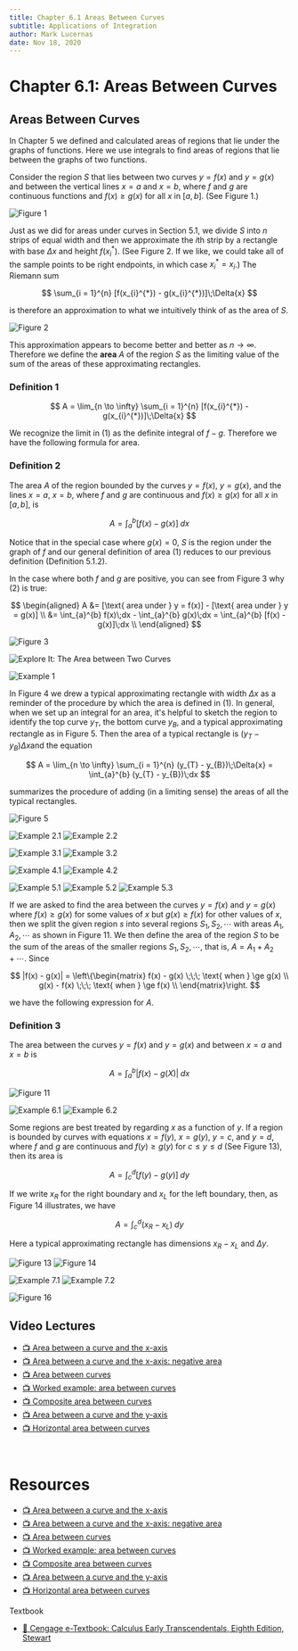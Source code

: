 ```yaml
---
title: Chapter 6.1 Areas Between Curves
subtitle: Applications of Integration
author: Mark Lucernas
date: Nov 18, 2020
---
```



# Chapter 6.1: Areas Between Curves

## Areas Between Curves

In Chapter 5 we defined and calculated areas of regions that lie under the
graphs of functions. Here we use integrals to find areas of regions that lie
between the graphs of two functions.

Consider the region $S$ that lies between two curves $y = f(x)$ and $y = g(x)$
and between the vertical lines $x = a$ and $x = b$, where $f$ and $g$ are
continuous functions and $f(x) \ge g(x)$ for all $x$ in $[a, b]$. (See Figure
1.)

![Figure 1](../../../../../files/fall-2020/MATH-150/chapter-6/6.1_figure-1.png)

Just as we did for areas under curves in Section 5.1, we divide $S$ into $n$
strips of equal width and then we approximate the $i$th strip by a rectangle
with base $\Delta{x}$ and height $f(x_{i}^{*})$. (See Figure 2. If we like, we
could take all of the sample points to be right endpoints, in which case
$x_{i}^{*} = x_{i}$.) The Riemann sum

$$
\sum_{i = 1}^{n} [f(x_{i}^{*}) - g(x_{i}^{*})]\;\Delta{x}
$$

is therefore an approximation to what we intuitively think of as the area of
$S$.

![Figure 2](../../../../../files/fall-2020/MATH-150/chapter-6/6.1_figure-2.png)

This approximation appears to become better and better as $n \to \infty$.
Therefore we define the **area** $A$ of the region $S$ as the limiting value of
the sum of the areas of these approximating rectangles.

### Definition 1

$$
A = \lim_{n \to \infty} \sum_{i = 1}^{n} [f(x_{i}^{*}) - g(x_{i}^{*})]\;\Delta{x}
$$

We recognize the limit in (1) as the definite integral of $f - g$. Therefore we
have the following formula for area.

### Definition 2

The area $A$ of the region bounded by the curves $y = f(x)$, $y = g(x)$, and the
lines $x = a$, $x = b$, where $f$ and $g$ are continuous and $f(x) \ge g(x)$ for
all $x$ in $[a, b]$, is

$$
A = \int_{a}^{b} [f(x) - g(x)]\;dx
$$


Notice that in the special case where $g(x) = 0$, $S$ is the region under the
graph of $f$ and our general definition of area (1) reduces to our previous
definition (Definition 5.1.2).

In the case where both $f$ and $g$ are positive, you can see from Figure 3 why
(2) is true:

$$
\begin{aligned}
  A &= [\text{ area under } y = f(x)] - [\text{ area under } y = g(x)] \\
    &= \int_{a}^{b} f(x)\;dx - \int_{a}^{b} g(x)\;dx = \int_{a}^{b} [f(x) - g(x)]\;dx \\
\end{aligned}
$$

![Figure 3](../../../../../files/fall-2020/MATH-150/chapter-6/6.1_figure-3.png)

![Explore It: The Area between Two Curves](../../../../../files/fall-2020/MATH-150/chapter-6/6.1_explore_it_the_area_between_two_curves.png)

![Example 1](../../../../../files/fall-2020/MATH-150/chapter-6/6.1_example-1.png)

In Figure 4 we drew a typical approximating rectangle with width $\Delta{x}$ as
a reminder of the procedure by which the area is defined in (1). In general,
when we set up an integral for an area, it's helpful to sketch the region to
identify the top curve $y_{T}$, the bottom curve $y_{B}$, and a typical
approximating rectangle as in Figure 5.  Then the area of a typical rectangle is
$(y_{T} - y_{B})\Delta{x}$and the equation

$$
A = \lim_{n \to \infty} \sum_{i = 1}^{n} (y_{T} - y_{B})\;\Delta{x} = \int_{a}^{b} (y_{T} - y_{B})\;dx
$$

summarizes the procedure of adding (in a limiting sense) the areas of all the
typical rectangles.

![Figure 5](../../../../../files/fall-2020/MATH-150/chapter-6/6.1_figure-5.png)

![Example 2.1](../../../../../files/fall-2020/MATH-150/chapter-6/6.1_example-2.1.png)
![Example 2.2](../../../../../files/fall-2020/MATH-150/chapter-6/6.1_example-2.2.png)

![Example 3.1](../../../../../files/fall-2020/MATH-150/chapter-6/6.1_example-3.1.png)
![Example 3.2](../../../../../files/fall-2020/MATH-150/chapter-6/6.1_example-3.2.png)

![Example 4.1](../../../../../files/fall-2020/MATH-150/chapter-6/6.1_example-4.1.png)
![Example 4.2](../../../../../files/fall-2020/MATH-150/chapter-6/6.1_example-4.2.png)

![Example 5.1](../../../../../files/fall-2020/MATH-150/chapter-6/6.1_example-5.1.png)
![Example 5.2](../../../../../files/fall-2020/MATH-150/chapter-6/6.1_example-5.2.png)
![Example 5.3](../../../../../files/fall-2020/MATH-150/chapter-6/6.1_example-5.3.png)

If we are asked to find the area between the curves $y = f(x)$ and $y = g(x)$
where $f(x) \ge g(x)$ for some values of $x$ but $g(x) \ge f(x)$ for other
values of $x$, then we split the given region $s$ into several regions $S_{1},
S_{2}, \cdots$ with areas $A_{1}, A_{2}, \cdots$ as shown in Figure 11. We then
define the area of the region $S$ to be the sum of the areas of the smaller
regions $S_{1}, S_{2}, \cdots$, that is, $A = A_{1} + A_{2} + \cdots$. Since

$$
|f(x) - g(x)| =
\left\{\begin{matrix}
  f(x) - g(x) \;\;\; \text{ when } \ge g(x) \\
  g(x) - f(x) \;\;\; \text{ when } \ge f(x) \\
\end{matrix}\right.
$$

we have the following expression for $A$.

### Definition 3

The area between the curves $y = f(x)$ and $y = g(x)$ and between $x = a$ and $x
= b$ is

$$
A = \int_{a}^{b} |f(x) - g(X)|\;dx
$$

![Figure 11](../../../../../files/fall-2020/MATH-150/chapter-6/6.1_figure-11.png)

![Example 6.1](../../../../../files/fall-2020/MATH-150/chapter-6/6.1_example-6.1.png)
![Example 6.2](../../../../../files/fall-2020/MATH-150/chapter-6/6.1_example-6.2.png)

Some regions are best treated by regarding $x$ as a function of $y$. If a region
is bounded by curves with equations $x = f(y)$, $x = g(y)$, $y = c$, and $y =
d$, where $f$ and $g$ are continuous and $f(y) \ge g(y)$ for $c \le y \le d$
(See Figure 13), then its area is

$$
A = \int_{c}^{d} [f(y) - g(y)]\;dy
$$

If we write $x_{R}$ for the right boundary and $x_{L}$ for the left boundary,
then, as Figure 14 illustrates, we have

$$
A = \int_{c}^{d} (x_{R} - x_{L})\;dy
$$

Here a typical approximating rectangle has dimensions $x_{R} - x_{L}$ and
$\Delta{y}$.

![Figure 13](../../../../../files/fall-2020/MATH-150/chapter-6/6.1_figure-13.png)
![Figure 14](../../../../../files/fall-2020/MATH-150/chapter-6/6.1_figure-14.png)

![Example 7.1](../../../../../files/fall-2020/MATH-150/chapter-6/6.1_example-7.1.png)
![Example 7.2](../../../../../files/fall-2020/MATH-150/chapter-6/6.1_example-7.2.png)

![Figure 16](../../../../../files/fall-2020/MATH-150/chapter-6/6.1_figure-16.png)

## Video Lectures

- [📺 Area between a curve and the x-axis](https://www.khanacademy.org/math/ap-calculus-ab/ab-applications-of-integration-new/ab-8-4/v/evaluating-simple-definite-integral)
- [📺 Area between a curve and the x-axis: negative area](https://www.khanacademy.org/math/ap-calculus-ab/ab-applications-of-integration-new/ab-8-4/v/definite-integrals-and-negative-area)
- [📺 Area between curves](https://www.khanacademy.org/math/ap-calculus-ab/ab-applications-of-integration-new/ab-8-4/v/area-between-curves)
- [📺 Worked example: area between curves](https://www.khanacademy.org/math/ap-calculus-ab/ab-applications-of-integration-new/ab-8-4/v/area-between-curves-example)
- [📺 Composite area between curves](https://www.khanacademy.org/math/ap-calculus-ab/ab-applications-of-integration-new/ab-8-4/v/area-between-curves-with-multiple-boundaries)
- [📺 Area between a curve and the y-axis](https://www.khanacademy.org/math/ap-calculus-ab/ab-applications-of-integration-new/ab-8-5/v/area-between-curve-and-y-axis)
- [📺 Horizontal area between curves](https://www.khanacademy.org/math/ap-calculus-ab/ab-applications-of-integration-new/ab-8-5/v/area-between-two-functions-of-y)

<br>

# Resources

- [📺 Area between a curve and the x-axis](https://www.khanacademy.org/math/ap-calculus-ab/ab-applications-of-integration-new/ab-8-4/v/evaluating-simple-definite-integral)
- [📺 Area between a curve and the x-axis: negative area](https://www.khanacademy.org/math/ap-calculus-ab/ab-applications-of-integration-new/ab-8-4/v/definite-integrals-and-negative-area)
- [📺 Area between curves](https://www.khanacademy.org/math/ap-calculus-ab/ab-applications-of-integration-new/ab-8-4/v/area-between-curves)
- [📺 Worked example: area between curves](https://www.khanacademy.org/math/ap-calculus-ab/ab-applications-of-integration-new/ab-8-4/v/area-between-curves-example)
- [📺 Composite area between curves](https://www.khanacademy.org/math/ap-calculus-ab/ab-applications-of-integration-new/ab-8-4/v/area-between-curves-with-multiple-boundaries)
- [📺 Area between a curve and the y-axis](https://www.khanacademy.org/math/ap-calculus-ab/ab-applications-of-integration-new/ab-8-5/v/area-between-curve-and-y-axis)
- [📺 Horizontal area between curves](https://www.khanacademy.org/math/ap-calculus-ab/ab-applications-of-integration-new/ab-8-5/v/area-between-two-functions-of-y)

Textbook

+ [📄 Cengage e-Textbook: Calculus Early Transcendentals, Eighth Edition, Stewart](https://webassign.com/)

